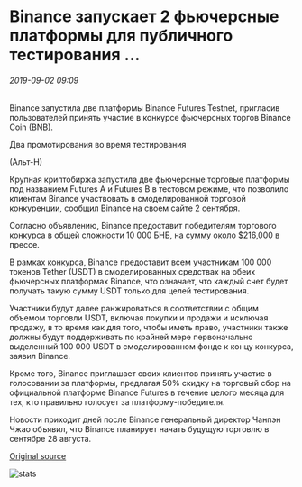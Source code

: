 # Binance запускает 2 фьючерсные платформы для публичного тестирования ...

###### 2019-09-02 09:09

Binance запустила две платформы Binance Futures Testnet, пригласив пользователей принять участие в конкурсе фьючерсных торгов Binance Coin (BNB).

Два промотирования во время тестирования

(Альт-Н)

Крупная криптобиржа запустила две фьючерсные торговые платформы под названием Futures A и Futures B в тестовом режиме, что позволило клиентам Binance участвовать в смоделированной торговой конкуренции, сообщил Binance на своем сайте 2 сентября.

Согласно объявлению, Binance предоставит победителям торгового конкурса в общей сложности 10 000 БНБ, на сумму около $216,000 в прессе.

В рамках конкурса, Binance предоставит всем участникам 100 000 токенов Tether (USDT) в смоделированных средствах на обеих фьючерсных платформах Binance, что означает, что каждый счет будет получать такую сумму USDT только для целей тестирования.

Участники будут далее ранжироваться в соответствии с общим объемом торговли USDT, включая покупки и продажи и исключая продажу, в то время как для того, чтобы иметь право, участники также должны будут поддерживать по крайней мере первоначально выделенный 100 000 USDT в смоделированном фонде к концу конкурса, заявил Binance.

Кроме того, Binance приглашает своих клиентов принять участие в голосовании за платформы, предлагая 50% скидку на торговый сбор на официальной платформе Binance Futures в течение целого месяца для тех, кто правильно голосует за платформу-победителя.

Новости приходит дней после Binance генеральный директор Чанпэн Чжао объявил, что Binance планирует начать будущую торговлю в сентябре 28 августа.

[Original source](https://cointelegraph.com/news/binance-launches-2-futures-platforms-for-public-testing)

![stats](https://c.statcounter.com/11760860/0/a89fa40b/1/ "stats")